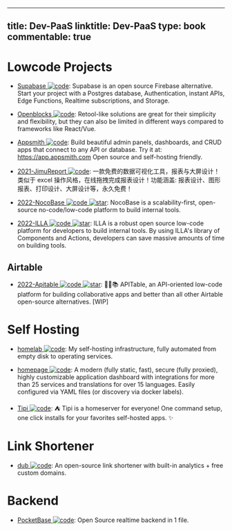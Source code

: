 
---
title: Dev-PaaS
linktitle: Dev-PaaS
type: book
commentable: true
---

# Lowcode Projects

- [Supabase ![code](https://ng-tech.icu/assets/code.svg)](https://supabase.com/): Supabase is an open source Firebase alternative. Start your project with a Postgres database, Authentication, instant APIs, Edge Functions, Realtime subscriptions, and Storage.

- [Openblocks ![code](https://ng-tech.icu/assets/code.svg)](https://github.com/openblocks-dev/openblocks): Retool-like solutions are great for their simplicity and flexibility, but they can also be limited in different ways compared to frameworks like React/Vue.

- [Appsmith ![code](https://ng-tech.icu/assets/code.svg)](https://github.com/appsmithorg/appsmith): Build beautiful admin panels, dashboards, and CRUD apps that connect to any API or database. Try it at: https://app.appsmith.com Open source and self-hosting friendly.

- [2021-JimuReport ![code](https://ng-tech.icu/assets/code.svg)](https://github.com/zhangdaiscott/JimuReport): 一款免费的数据可视化工具，报表与大屏设计！类似于 excel 操作风格，在线拖拽完成报表设计！功能涵盖: 报表设计、图形报表、打印设计、大屏设计等，永久免费！

- [2022-NocoBase ![code](https://ng-tech.icu/assets/code.svg) ![star](https://img.shields.io/github/stars/nocobase/nocobase)](https://github.com/nocobase/nocobase): NocoBase is a scalability-first, open-source no-code/low-code platform to build internal tools.

- [2022-ILLA ![code](https://ng-tech.icu/assets/code.svg) ![star](https://img.shields.io/github/stars/illacloud/illa-builder)](https://github.com/illacloud/illa-builder): ILLA is a robust open source low-code platform for developers to build internal tools. By using ILLA's library of Components and Actions, developers can save massive amounts of time on building tools.

## Airtable

- [2022-Apitable ![code](https://ng-tech.icu/assets/code.svg) ![star](https://img.shields.io/github/stars/apitable/apitable)](https://github.com/apitable/apitable): 🚀🎉📚 APITable, an API-oriented low-code platform for building collaborative apps and better than all other Airtable open-source alternatives. [WIP]

# Self Hosting

- [homelab ![code](https://ng-tech.icu/assets/code.svg)](https://github.com/khuedoan/homelab): My self-hosting infrastructure, fully automated from empty disk to operating services.

- [homepage ![code](https://ng-tech.icu/assets/code.svg)](https://github.com/benphelps/homepage): A modern (fully static, fast), secure (fully proxied), highly customizable application dashboard with integrations for more than 25 services and translations for over 15 languages. Easily configured via YAML files (or discovery via docker labels).

- [Tipi ![code](https://ng-tech.icu/assets/code.svg)](https://github.com/meienberger/runtipi): ⛺️ Tipi is a homeserver for everyone! One command setup, one click installs for your favorites self-hosted apps. ✨

# Link Shortener

- [dub ![code](https://ng-tech.icu/assets/code.svg)](https://github.com/steven-tey/dub): An open-source link shortener with built-in analytics + free custom domains.

# Backend

- [PocketBase ![code](https://ng-tech.icu/assets/code.svg)](https://github.com/pocketbase/pocketbase): Open Source realtime backend in 1 file.

    